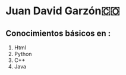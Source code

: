  
<h1>Juan David Garzón🇨🇴</h1>
<h2>Conocimientos básicos en :</h2>
<ol>

   <li>Html</li>
    <li>Python</li>
   <li>C++</li>

   <li>Java</li>
</ol>

